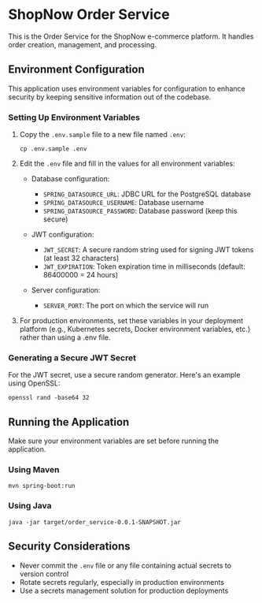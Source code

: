 # ShopNow Order Service

This is the Order Service for the ShopNow e-commerce platform. It handles order creation, management, and processing.

## Environment Configuration

This application uses environment variables for configuration to enhance security by keeping sensitive information out of the codebase.

### Setting Up Environment Variables

1. Copy the `.env.sample` file to a new file named `.env`:
   ```
   cp .env.sample .env
   ```

2. Edit the `.env` file and fill in the values for all environment variables:
   - Database configuration:
     - `SPRING_DATASOURCE_URL`: JDBC URL for the PostgreSQL database
     - `SPRING_DATASOURCE_USERNAME`: Database username
     - `SPRING_DATASOURCE_PASSWORD`: Database password (keep this secure)
   
   - JWT configuration:
     - `JWT_SECRET`: A secure random string used for signing JWT tokens (at least 32 characters)
     - `JWT_EXPIRATION`: Token expiration time in milliseconds (default: 86400000 = 24 hours)
   
   - Server configuration:
     - `SERVER_PORT`: The port on which the service will run

3. For production environments, set these variables in your deployment platform (e.g., Kubernetes secrets, Docker environment variables, etc.) rather than using a .env file.

### Generating a Secure JWT Secret

For the JWT secret, use a secure random generator. Here's an example using OpenSSL:

```
openssl rand -base64 32
```

## Running the Application

Make sure your environment variables are set before running the application.

### Using Maven

```
mvn spring-boot:run
```

### Using Java

```
java -jar target/order_service-0.0.1-SNAPSHOT.jar
```

## Security Considerations

- Never commit the `.env` file or any file containing actual secrets to version control
- Rotate secrets regularly, especially in production environments
- Use a secrets management solution for production deployments